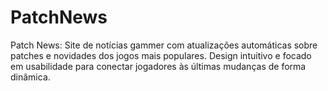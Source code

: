 # PatchNews
Patch News: Site de notícias gammer com atualizações automáticas sobre patches e novidades dos jogos mais populares. Design intuitivo e focado em usabilidade para conectar jogadores às últimas mudanças de forma dinâmica.

